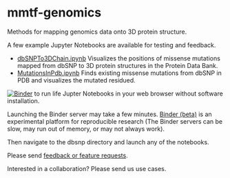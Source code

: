 # mmtf-genomics
Methods for mapping genomics data onto 3D protein structure.

A few example Jupyter Notebooks are available for testing and feedback.
* [dbSNPTo3DChain.ipynb](https://nbviewer.jupyter.org/github/sbl-sdsc/mmtf-genomics/blob/master/dbsnp/dbSNPTo3DChain.ipynb) Visualizes the positions of missense mutations mapped from dbSNP to 3D protein structures in the Protein Data Bank. 
* [MutationsInPdb.ipynb](https://nbviewer.jupyter.org/github/sbl-sdsc/mmtf-genomics/blob/master/dbsnp/MutationsInPdb.ipynb) Finds existing missense mutations from dbSNP in PDB and visualizes the mutated residued.

[![Binder](https://mybinder.org/badge.svg)](https://mybinder.org/v2/gh/sbl-sdsc/mmtf-genomics/master) to run life Jupter Notebooks in your web browser without software installation.

Launching the Binder server may take a few minutes. [Binder (beta)](https://mybinder.org/) is an experimental platform for reproducible research (The Binder servers can be slow, may run out of memory, or may not always work).

Then navigate to the dbsnp directory and launch any of the notebooks.

Please send [feedback or feature requests](https://github.com/sbl-sdsc/mmtf-proteomics/issues).

Interested in a collaboration? Please send us use cases. 
